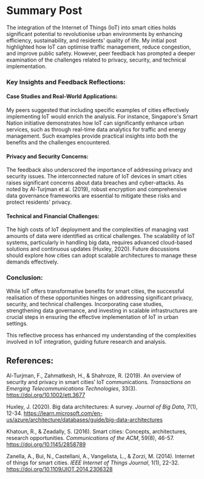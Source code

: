 # Summary Post

The integration of the Internet of Things (IoT) into smart cities holds significant potential to revolutionise urban environments by enhancing efficiency, sustainability, and residents' quality of life. My initial post highlighted how IoT can optimise traffic management, reduce congestion, and improve public safety. However, peer feedback has prompted a deeper examination of the challenges related to privacy, security, and technical implementation.

### Key Insights and Feedback Reflections:

#### Case Studies and Real-World Applications:
My peers suggested that including specific examples of cities effectively implementing IoT would enrich the analysis. For instance, Singapore's Smart Nation initiative demonstrates how IoT can significantly enhance urban services, such as through real-time data analytics for traffic and energy management. Such examples provide practical insights into both the benefits and the challenges encountered.

#### Privacy and Security Concerns:
The feedback also underscored the importance of addressing privacy and security issues. The interconnected nature of IoT devices in smart cities raises significant concerns about data breaches and cyber-attacks. As noted by Al-Turjman et al. (2019), robust encryption and comprehensive data governance frameworks are essential to mitigate these risks and protect residents' privacy.

#### Technical and Financial Challenges:
The high costs of IoT deployment and the complexities of managing vast amounts of data were identified as critical challenges. The scalability of IoT systems, particularly in handling big data, requires advanced cloud-based solutions and continuous updates (Huxley, 2020). Future discussions should explore how cities can adopt scalable architectures to manage these demands effectively.

### Conclusion:
While IoT offers transformative benefits for smart cities, the successful realisation of these opportunities hinges on addressing significant privacy, security, and technical challenges. Incorporating case studies, strengthening data governance, and investing in scalable infrastructures are crucial steps in ensuring the effective implementation of IoT in urban settings.

This reflective process has enhanced my understanding of the complexities involved in IoT integration, guiding future research and analysis.

## References:

Al-Turjman, F., Zahmatkesh, H., & Shahroze, R. (2019). An overview of security and privacy in smart cities’ IoT communications. *Transactions on Emerging Telecommunications Technologies*, 33(3). https://doi.org/10.1002/ett.3677

Huxley, J. (2020). Big data architectures: A survey. *Journal of Big Data*, 7(1), 12-34. https://learn.microsoft.com/en-us/azure/architecture/databases/guide/big-data-architectures

Khatoun, R., & Zeadally, S. (2016). Smart cities: Concepts, architectures, research opportunities. *Communications of the ACM*, 59(8), 46-57. https://doi.org/10.1145/2858789

Zanella, A., Bui, N., Castellani, A., Vangelista, L., & Zorzi, M. (2014). Internet of things for smart cities. *IEEE Internet of Things Journal*, 1(1), 22-32. https://doi.org/10.1109/JIOT.2014.2306328
